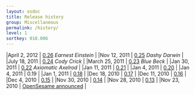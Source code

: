 ```yaml
---
layout: osdoc
title: Release history
group: Miscellaneous
permalink: /history/
level: 1
sortkey: 010.006
---
```


|April 2, 2012 	| [0.26][] *Earnest Einstein*			|
|Nov 12, 2011 	| [0.25][] *Dashy Darwin*				|
|July 18, 2011 	| [0.24][] *Cody Crick*					|
|March 25, 2011 	| [0.23][] *Blue Beck*					|
|Jan 30, 2011 	| [0.22][] *Axiomatic Axelrod*			|
|Jan 11, 2011 	| [0.21][]  								|
|Jan 4, 2011 	| [0.20][]  								|
|Jan 4, 2011 	| 0.19	  								|
|Jan 1, 2011 	| [0.18][]  								|
|Dec 18, 2010 	| [0.17][]  								|
|Dec 11, 2010 	| [0.16][]  								|
|Dec 4, 2010 	| [0.15][]  								|
|Nov 30, 2010 	| [0.14][]  								|
|Nov 28, 2010 	| [0.13][]  								|
|Nov 23, 2010	| [OpenSesame announced][announcement] 	|

[announcement]: http://www.cogsci.nl/blog/software-updates/84-introducing-opensesame-a-graphical-open-source-experiment-builder
[0.13]: http://www.cogsci.nl/blog/software-updates/89-opensesame-013-available
[0.14]: http://www.cogsci.nl/blog/software-updates/90-opensesame-014-featuring-syntax-highlighting
[0.15]: http://www.cogsci.nl/blog/software-updates/91-opensesame-015-all-about-variables-and-sound
[0.16]: http://www.cogsci.nl/blog/software-updates/92-opensesame-016-shaping-up-nicely
[0.17]: http://www.cogsci.nl/blog/software-updates/94-another-week-another-update-opensesame-017
[0.18]: http://www.cogsci.nl/blog/software-updates/99-opensesame-018-drop-it-like-its-hot
[0.20]: http://www.cogsci.nl/index.php?option=com_content&view=article&id=101
[0.21]: http://www.cogsci.nl/blog/software-updates/103-opensesame-021-released
[0.22]: http://www.cogsci.nl/blog/software-updates/117-opensesame-022-qaxiomatic-axelrodq-released
[0.23]: http://www.cogsci.nl/blog/software-updates/139-opensesame-023-qblue-beckq-released
[0.24]: http://www.cogsci.nl/blog/software-updates/158-opensesame-024-qcody-crickq-released
[0.25]: http://www.cogsci.nl/blog/software-updates/175-opensesame-025-released
[0.26]: http://www.cogsci.nl/blog/software-updates/193-opensesame-026-qearnest-einsteinq-released